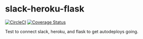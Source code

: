 # slack-heroku-flask

[![CircleCI](https://circleci.com/gh/loggs/slack-heroku-flask.svg?style=shield)](https://circleci.com/gh/loggs/slack-heroku-flask)
[![Coverage Status](https://coveralls.io/repos/github/loggs/slack-heroku-flask/badge.svg?branch=master)](https://coveralls.io/github/loggs/slack-heroku-flask?branch=master)

Test to connect slack, heroku, and flask to get autodeploys going. 
